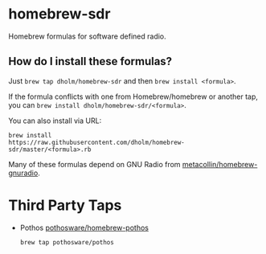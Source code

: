 homebrew-sdr
============

Homebrew formulas for software defined radio.

How do I install these formulas?
--------------------------------
Just `brew tap dholm/homebrew-sdr` and then `brew install <formula>`.

If the formula conflicts with one from Homebrew/homebrew or another tap, you
can `brew install dholm/homebrew-sdr/<formula>`.

You can also install via URL:

```
brew install
https://raw.githubusercontent.com/dholm/homebrew-sdr/master/<formula>.rb
```

Many of these formulas depend on GNU Radio from
[metacollin/homebrew-gnuradio](https://github.com/metacollin/homebrew-gnuradio).


Third Party Taps
================

* Pothos [pothosware/homebrew-pothos](https://github.com/pothosware/homebrew-pothos)

  ```
  brew tap pothosware/pothos
  ```
